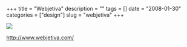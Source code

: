 +++
title = "Webjetiva"
description = ""
tags = []
date = "2008-01-30"
categories = ["design"]
slug = "webjetiva"
+++


 

  <div id="screens-thumbs" class="clearfix">
    <div class="txt-center" id="design-submission"><a href="http://www.webjetiva.com/"><img id='bluga-thumbnail-1026' class='bluga-thumbnail large' src='//media.konigi.com/bluga/
wt47f281cf04f93_0.jpg'/></a></div>  
  </div>   
<p><a href="http://www.webjetiva.com/">http://www.webjetiva.com/</a></p>




